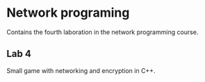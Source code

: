 # Network programing
Contains the fourth laboration in the network programming course.

## Lab 4 
Small game with networking and encryption in C++.
